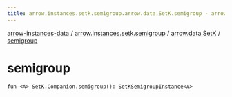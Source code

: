 ```yaml
---
title: arrow.instances.setk.semigroup.arrow.data.SetK.semigroup - arrow-instances-data
---
```


[arrow-instances-data](../../index.html) / [arrow.instances.setk.semigroup](../index.html) / [arrow.data.SetK](index.html) / [semigroup](./semigroup.html)

# semigroup

`fun <A> SetK.Companion.semigroup(): `[`SetKSemigroupInstance`](../../arrow.instances/-set-k-semigroup-instance/index.html)`<`[`A`](semigroup.html#A)`>`